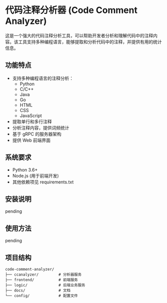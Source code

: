 # 代码注释分析器 (Code Comment Analyzer)

这是一个强大的代码注释分析工具，可以帮助开发者分析和理解代码中的注释内容。该工具支持多种编程语言，能够提取和分析代码中的注释，并提供有用的统计信息。

## 功能特点

- 支持多种编程语言的注释分析：
  - Python
  - C/C++
  - Java
  - Go
  - HTML
  - CSS
  - JavaScript
- 提取单行和多行注释
- 分析注释内容，提供词频统计
- 基于 gRPC 的服务器架构
- 提供 Web 前端界面

## 系统要求

- Python 3.6+
- Node.js (用于前端开发)
- 其他依赖项见 requirements.txt

## 安装说明

pending

## 使用方法

pending

## 项目结构

```
code-comment-analyzer/
├── ccanalyzer/         # 分析器服务
├── frontend/           # 前端服务
├── logic/              # 后端业务服务
├── docs/               # 文档
└── config/             # 配置文件
```
